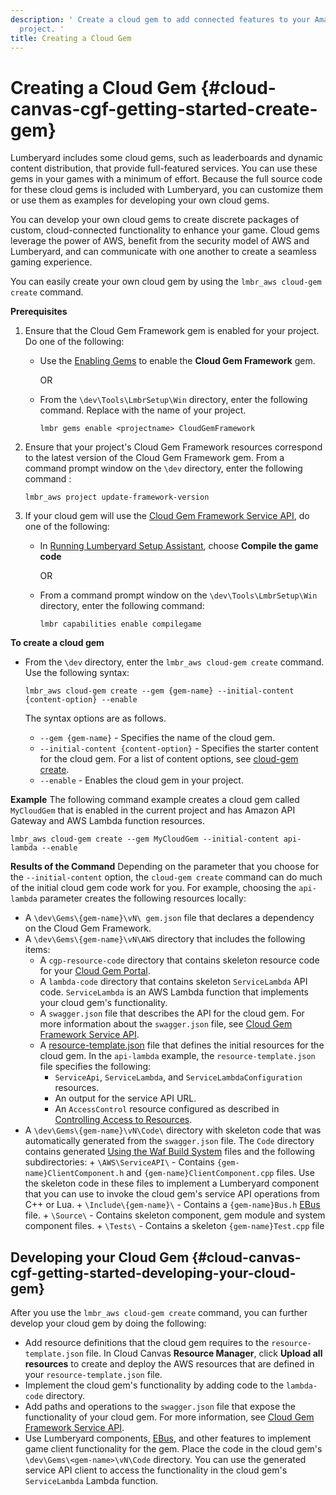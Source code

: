 ```yaml
---
description: ' Create a cloud gem to add connected features to your Amazon Lumberyard game
  project. '
title: Creating a Cloud Gem
---
```

# Creating a Cloud Gem {#cloud-canvas-cgf-getting-started-create-gem}

Lumberyard includes some cloud gems, such as leaderboards and dynamic content distribution, that provide full\-featured services\. You can use these gems in your games with a minimum of effort\. Because the full source code for these cloud gems is included with Lumberyard, you can customize them or use them as examples for developing your own cloud gems\.

You can develop your own cloud gems to create discrete packages of custom, cloud\-connected functionality to enhance your game\. Cloud gems leverage the power of AWS, benefit from the security model of AWS and Lumberyard, and can communicate with one another to create a seamless gaming experience\.

You can easily create your own cloud gem by using the `lmbr_aws cloud-gem create` command\.

**Prerequisites**

1. Ensure that the Cloud Gem Framework gem is enabled for your project\. Do one of the following:
   + Use the [Enabling Gems](/docs/userguide/gems/using-project-configurator.md) to enable the **Cloud Gem Framework** gem\.

     OR
   + From the `\dev\Tools\LmbrSetup\Win` directory, enter the following command\. Replace *<projectname>* with the name of your project\.

     ```
     lmbr gems enable <projectname> CloudGemFramework
     ```

1. Ensure that your project's Cloud Gem Framework resources correspond to the latest version of the Cloud Gem Framework gem\. From a command prompt window on the `\dev` directory, enter the following command :

   ```
   lmbr_aws project update-framework-version
   ```

1. If your cloud gem will use the [Cloud Gem Framework Service API](/docs/userguide/gems/cloud-canvas/cgf-service-api.md), do one of the following:
   + In [Running Lumberyard Setup Assistant](/docs/userguide/lumberyard-launcher-using.md), choose **Compile the game code**

     OR
   + From a command prompt window on the `\dev\Tools\LmbrSetup\Win` directory, enter the following command:

     ```
     lmbr capabilities enable compilegame
     ```

**To create a cloud gem**
+ From the `\dev` directory, enter the `lmbr_aws cloud-gem create` command\. Use the following syntax:

  ```
  lmbr_aws cloud-gem create --gem {gem-name} --initial-content {content-option} --enable
  ```

  The syntax options are as follows\.
  + `--gem {gem-name}` - Specifies the name of the cloud gem\.
  + `--initial-content {content-option}` - Specifies the starter content for the cloud gem\. For a list of content options, see [cloud\-gem create](/docs/userguide/gems/cloud-canvas/command-line#cloud-canvas-command-line-cloud-gem-create)\.
  + `--enable` - Enables the cloud gem in your project\.

**Example**
The following command example creates a cloud gem called `MyCloudGem` that is enabled in the current project and has Amazon API Gateway and AWS Lambda function resources\.

  ```
  lmbr_aws cloud-gem create --gem MyCloudGem --initial-content api-lambda --enable
  ```

**Results of the Command**
Depending on the parameter that you choose for the `--initial-content` option, the `cloud-gem create` command can do much of the initial cloud gem code work for you\. For example, choosing the `api-lambda` parameter creates the following resources locally:
  + A `\dev\Gems\{gem-name}\vN\ gem.json` file that declares a dependency on the Cloud Gem Framework\.
  + A `\dev\Gems\{gem-name}\vN\AWS` directory that includes the following items:
    + A `cgp-resource-code` directory that contains skeleton resource code for your [Cloud Gem Portal](/docs/userguide/gems/cloud-canvas/portal.md)\.
    + A `lambda-code` directory that contains skeleton `ServiceLambda` API code\. `ServiceLambda` is an AWS Lambda function that implements your cloud gem's functionality\.
    + A `swagger.json` file that describes the API for the cloud gem\. For more information about the `swagger.json` file, see [Cloud Gem Framework Service API](/docs/userguide/gems/cloud-canvas/cgf-service-api.md)\.
    + A [resource\-template\.json](/docs/userguide/gems/cloud-canvas/resource-definitions#cloud-canvas-resource-template) file that defines the initial resources for the cloud gem\. In the `api-lambda` example, the `resource-template.json` file specifies the following:
      + `ServiceApi`, `ServiceLambda`, and `ServiceLambdaConfiguration` resources\.
      + An output for the service API URL\.
      + An `AccessControl` resource configured as described in [Controlling Access to Resources](/docs/userguide/gems/cloud-canvas/setting-access-permissions.md)\.
  +  A `\dev\Gems\{gem-name}\vN\Code\` directory with skeleton code that was automatically generated from the `swagger.json` file\. The `Code` directory contains generated [Using the Waf Build System](/docs/userguide/waf/intro.md) files and the following subdirectories:
    + `\AWS\ServiceAPI\` - Contains `{gem-name}ClientComponent.h` and `{gem-name}ClientComponent.cpp` files\. Use the skeleton code in these files to implement a Lumberyard component that you can use to invoke the cloud gem's service API operations from C\+\+ or Lua\.
    + `\Include\{gem-name}\` - Contains a `{gem-name}Bus.h` [EBus](/docs/userguide/programming/ebus/intro.md)  file\.
    + `\Source\` - Contains skeleton component, gem module and system component files\.
    + `\Tests\` - Contains a skeleton `{gem-name}Test.cpp` file

## Developing your Cloud Gem {#cloud-canvas-cgf-getting-started-developing-your-cloud-gem}

After you use the `lmbr_aws cloud-gem create` command, you can further develop your cloud gem by doing the following:
+ Add resource definitions that the cloud gem requires to the `resource-template.json` file\. In Cloud Canvas **Resource Manager**, click **Upload all resources** to create and deploy the AWS resources that are defined in your `resource-template.json` file\.
+ Implement the cloud gem's functionality by adding code to the `lambda-code` directory\.
+ Add paths and operations to the `swagger.json` file that expose the functionality of your cloud gem\. For more information, see [Cloud Gem Framework Service API](/docs/userguide/gems/cloud-canvas/cgf-service-api.md)\.
+ Use Lumberyard components, [EBus](/docs/userguide/programming/ebus/intro.md), and other features to implement game client functionality for the gem\. Place the code in the cloud gem's `\dev\Gems\<gem-name>\vN\Code` directory\. You can use the generated service API client to access the functionality in the cloud gem's `ServiceLambda` Lambda function\.
